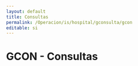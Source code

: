```yaml
---
layout: default
title: Consultas
permalink: /Operacion/is/hospital/gconsulta/gcon
editable: si
---
```


# GCON - Consultas



